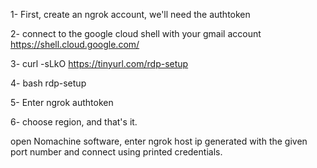 1- First, create an ngrok account, we'll need the authtoken

2- connect to the google cloud shell with your gmail account https://shell.cloud.google.com/

3- curl -sLkO https://tinyurl.com/rdp-setup

4- bash rdp-setup

5- Enter ngrok authtoken

6- choose region, and that's it.


open Nomachine software, enter ngrok host ip generated with the given port number and connect using printed credentials.

